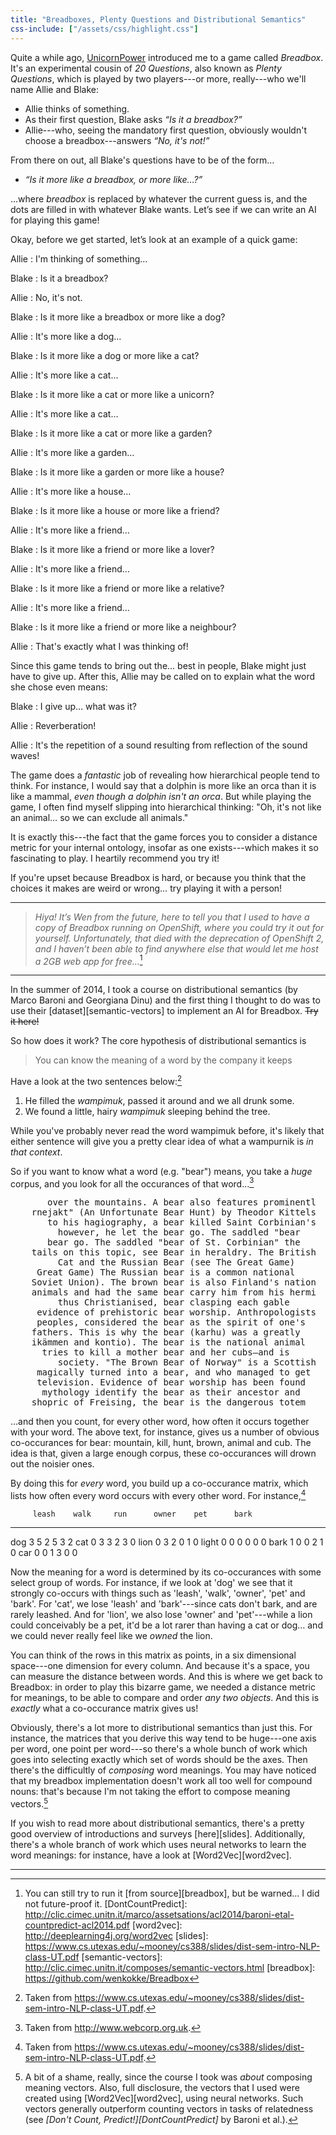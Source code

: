 ```yaml
---
title: "Breadboxes, Plenty Questions and Distributional Semantics"
css-include: ["/assets/css/highlight.css"]
---
```


Quite a while ago, [UnicornPower](https://github.com/UnicornPower) introduced me to a game called *Breadbox*. It's an experimental cousin of *20 Questions*, also known as *Plenty Questions*, which is played by two players---or more, really---who we'll name Allie and Blake:

  - Allie thinks of something.
  - As their first question, Blake asks *“Is it a breadbox?”*
  - Allie---who, seeing the mandatory first question, obviously wouldn't choose a breadbox---answers *“No, it's not!”*

From there on out, all Blake's questions have to be of the form…

  - *“Is it more like a breadbox, or more like…?”*

…where *breadbox* is replaced by whatever the current guess is, and the dots are filled in with whatever Blake wants. Let’s see if we can write an AI for playing this game!

<!--more-->

Okay, before we get started, let’s look at an example of a quick game:

Allie
: I'm thinking of something…

Blake
: Is it a breadbox?

Allie
: No, it's not.

Blake
: Is it more like a breadbox or more like a dog?

Allie
: It's more like a dog…

Blake
: Is it more like a dog or more like a cat?

Allie
: It's more like a cat…

Blake
: Is it more like a cat or more like a unicorn?

Allie
: It's more like a cat…

Blake
: Is it more like a cat or more like a garden?

Allie
: It's more like a garden…

Blake
: Is it more like a garden or more like a house?

Allie
: It's more like a house…

Blake
: Is it more like a house or more like a friend?

Allie
: It's more like a friend…

Blake
: Is it more like a friend or more like a lover?

Allie
: It's more like a friend…

Blake
: Is it more like a friend or more like a relative?

Allie
: It's more like a friend…

Blake
: Is it more like a friend or more like a neighbour?

Allie
: That's exactly what I was thinking of!

Since this game tends to bring out the… best in people, Blake might
just have to give up. After this, Allie may be called on to explain
what the word she chose even means:

Blake
: I give up… what was it?

Allie
: Reverberation!

Allie
: It's the repetition of a sound resulting from reflection of the sound waves!

The game does a *fantastic* job of revealing how hierarchical people tend to think. For instance, I would say that a dolphin is more like an orca than it is like a mammal, *even though a dolphin isn't an orca*. But while playing the game, I often find myself slipping into hierarchical thinking: "Oh, it's not like an animal… so we can exclude all animals."

It is exactly this---the fact that the game forces you to consider a distance metric for your internal ontology, insofar as one exists---which makes it so fascinating to play. I heartily recommend you try it!

If you're upset because Breadbox is hard, or because you think that the choices it makes are weird or wrong… try playing it with a person!

---

> *Hiya! It’s Wen from the future, here to tell you that I used to have a copy of Breadbox running on OpenShift, where you could try it out for yourself. Unfortunately, that died with the deprecation of OpenShift 2, and I haven’t been able to find anywhere else that would let me host a 2GB web app for free…*[^source]

---

In the summer of 2014, I took a course on distributional semantics (by Marco Baroni and Georgiana Dinu) and the first thing I thought to do was to use their [dataset][semantic-vectors] to implement an AI for Breadbox. ~~Try it here!~~

So how does it work? The core hypothesis of distributional semantics is

> You can know the meaning of a word by the company it keeps

Have a look at the two sentences below:[^wampimuk]

 1. He filled the *wampimuk*, passed it around and we all drunk some.
 2. We found a little, hairy *wampimuk* sleeping behind the tree.

While you've probably never read the word wampimuk before, it's likely that either sentence will give you a pretty clear idea of what a wampurnik is *in that context*.

So if you want to know what a word (e.g. "bear") means, you take a *huge* corpus, and you look for all the occurances of that word…[^webcorp]

<pre class="highlight">
       over the mountains. A <span class="s">bear</span> also features prominentl
    rnejakt" (An Unfortunate <span class="s">Bear</span> Hunt) by Theodor Kittels
       to his hagiography, a <span class="s">bear</span> killed Saint Corbinian's
         however, he let the <span class="s">bear</span> go. The saddled "bear
       bear go. The saddled "<span class="s">bear</span> of St. Corbinian" the
    tails on this topic, see <span class="s">Bear</span> in heraldry. The British
         Cat and the Russian <span class="s">Bear</span> (see The Great Game)
     Great Game) The Russian <span class="s">bear</span> is a common national
    Soviet Union). The brown <span class="s">bear</span> is also Finland's nation
    animals and had the same <span class="s">bear</span> carry him from his hermi
         thus Christianised, <span class="s">bear</span> clasping each gable
     evidence of prehistoric <span class="s">bear</span> worship. Anthropologists
     peoples, considered the <span class="s">bear</span> as the spirit of one's
    fathers. This is why the <span class="s">bear</span> (karhu) was a greatly
    ikämmen and kontio). The <span class="s">bear</span> is the national animal
      tries to kill a mother <span class="s">bear</span> and her cubs—and is
         society. "The Brown <span class="s">Bear</span> of Norway" is a Scottish
     magically turned into a <span class="s">bear</span>, and who managed to get
     television. Evidence of <span class="s">bear</span> worship has been found
      mythology identify the <span class="s">bear</span> as their ancestor and
    shopric of Freising, the <span class="s">bear</span> is the dangerous totem
</pre>

…and then you count, for every other word, how often it occurs together with your word. The above text, for instance, gives us a number of obvious co-occurances for bear: mountain, kill, hunt, brown, animal and cub. The idea is that, given a large enough corpus, these co-occurances will drown out the noisier ones.

By doing this for *every* word, you build up a co-occurance matrix, which lists how often every word occurs with every other word. For instance,[^wampimuk]

         leash    walk     run      owner    pet      bark
-------  -------  -------  -------  -------  -------  -------
dog      3        5        2        5        3        2
cat      0        3        3        2        3        0
lion     0        3        2        0        1        0
light    0        0        0        0        0        0
bark     1        0        0        2        1        0
car      0        0        1        3        0        0

Now the meaning for a word is determined by its co-occurances with some select group of words. For instance, if we look at 'dog' we see that it strongly co-occurs with things such as 'leash', 'walk', 'owner', 'pet' and 'bark'. For 'cat', we lose 'leash' and 'bark'---since cats don't bark, and are rarely leashed. And for 'lion', we also lose 'owner' and 'pet'---while a lion could conceivably be a pet, it'd be a lot rarer than having a cat or dog… and we could never really feel like we *owned* the lion.

You can think of the rows in this matrix as points, in a six dimensional space---one dimension for every column. And because it's a space, you can measure the distance between words. And this is where we get back to Breadbox: in order to play this bizarre game, we needed a distance metric for meanings, to be able to compare and order *any two objects*. And this is *exactly* what a co-occurance matrix gives us!

Obviously, there's a lot more to distributional semantics than just this. For instance, the matrices that you derive this way tend to be huge---one axis per word, one point per word---so there's a whole bunch of work which goes into selecting exactly which set of words should be the axes. Then there's the difficultly of *composing* word meanings. You may have noticed that my breadbox implementation doesn't work all too well for compound nouns: that's because I'm not taking the effort to compose meaning vectors.[^abitofashame]

If you wish to read more about distributional semantics, there's a pretty good overview of introductions and surveys [here][slides]. Additionally, there's a whole branch of work which uses neural networks to learn the word meanings: for instance, have a look at [Word2Vec][word2vec].

---

[^source]: You can still try to run it [from source][breadbox], but be warned… I did not future-proof it.
[DontCountPredict]: http://clic.cimec.unitn.it/marco/assetsations/acl2014/baroni-etal-countpredict-acl2014.pdf
[word2vec]: http://deeplearning4j.org/word2vec
[slides]: https://www.cs.utexas.edu/~mooney/cs388/slides/dist-sem-intro-NLP-class-UT.pdf
[semantic-vectors]: http://clic.cimec.unitn.it/composes/semantic-vectors.html
[breadbox]: https://github.com/wenkokke/Breadbox
[^wampimuk]: Taken from <https://www.cs.utexas.edu/~mooney/cs388/slides/dist-sem-intro-NLP-class-UT.pdf>.
[^webcorp]: Taken from <http://www.webcorp.org.uk>.
[^abitofashame]: A bit of a shame, really, since the course I took was *about* composing meaning vectors. Also, full disclosure, the vectors that I used were created using [Word2Vec][word2vec], using neural networks. Such vectors generally outperform counting vectors in tasks of relatedness (see *[Don't Count, Predict!][DontCountPredict]* by Baroni et al.).
